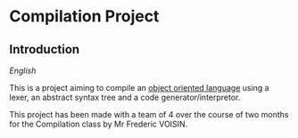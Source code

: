 # Compilation Project

## Introduction

*English*  

This is a project aiming to compile an [object oriented language](https://github.com/Syrawon/CompilationProject/blob/master/test/ex1.txt) using a lexer, an abstract syntax tree and a code generator/interpretor.

This project has been made with a team of 4 over the course of two months for the Compilation class by Mr Frederic VOISIN. 
